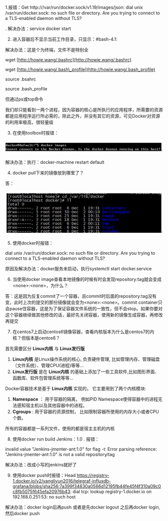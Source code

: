 1.报错：Get http:///var/run/docker.sock/v1.19/images/json: dial unix /var/run/docker.sock: no such file or directory. Are you trying to connect to a TLS-enabled daemon without TLS?

. 解决办法：service docker start

2. 进入容器后不显示当前工作目录，只显示：#bash-4.1:

解决办法：这是个为终端，文件不是特别全

wget [http://howie.wang/.bashrc](http://howie.wang/.bashrc)

wget [http://howie.wang/.bash\_profile](http://howie.wang/.bash_profile)

source .bsahrc

source .bash\_profile

但通过ps或top命令

我们却只能看到一两个进程，因为容器的核心是所执行的应用程序，所需要的资源都是应用程序运行所必需的，除此之外，并没有其它的资源，可见Docker对资源的利用率极高，很轻量级

3. 在使用toolbox时报错：

 ![image](https://github.com/p2ptest/docker-p2p-servertest/blob/master/images/16.jpg)

解决办法：执行：docker-machine restart default

4. docker pull下来的镜像放到哪里了？

答：

 ![image](https://github.com/p2ptest/docker-p2p-servertest/blob/master/images/17.jpg)

5. 使用docker时报错：

dial unix /var/run/docker.sock: no such file or directory. Are you trying to connect to a TLS-enabled daemon without TLS?

原因及解决办法：docker服务未启动，执行systemctl start  docker.service

6. 当使用docker image查看本地镜像的时候有时会发现repository:tag就会变成&lt;none&gt;:&lt;none&gt;，为什么？

答：这是因为反复commit了一个容器，且commit时后面的repository:tag没有变，此时上次的提交的那份镜像就会变为&lt;none&gt;:&lt;none&gt;。commit container只会pause住容器，这是为了保证容器文件系统的一致性，但不会stop。如果你要对这个容器继续做其他修改的话，最好先关闭容器，使用新的镜像生成容器，再修改再提交

7. 在centos7上启动centos6镜像容器，查看内核版本为什么是centos7的内核？但版本是centos6？

首先需要区分 **Linux内核** 与 **Linux发行版**

1. **Linux内核** 是Linux操作系统的核心, 负责硬件管理, 比如管理内存、管理磁盘（文件系统）、管理CPU(进程)等等...
2. **Linux发行版** 是在 **Linux内核** 的基础上添加了一些工具软件,比如图形界面、函数库、软件包管理系统等等...

Docker容器技术是基于 **Linux内核** 实现的， 它主要用到了两个内核模块:

1. **Namespace** ： 用于容器的隔离， 例如PID Namespace使得容器中的进程无法感知宿主机以及其他容器中的进程。
2. **Cgroups** : 用于容器的资源控制， 比如限制容器所使用的内存大小或者CPU个数。

所有的容器都是一系列文件，使用的都是宿主主机的内核

8. 使用docker run build Jenkins：1.0 . 报错：

invalid value &quot;Jenkins-jmenter-ant:1.0&quot; for flag -t: Error parsing reference: &quot;Jenkins-jmenter-ant:1.0&quot; is not a valid repository/tag

解决办法：改成小写的jenkins就好了

9. 使用docker push时报错：Head https://registry-1.docker.io/v2/yangliyun2016/telegraf-influxdb-grafana/blobs/sha256:7a399f34830a0566d12195fb44fe45f4f310a09c0c8fb5075f645efa20976b43: dial tcp: lookup registry-1.docker.io on 192.168.0.251:53: no such host

解决办法：docker login后再push 或者是先docker logout 之后再docker login,然后docker push
